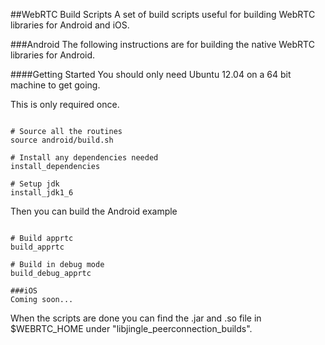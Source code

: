 ##WebRTC Build Scripts
A set of build scripts useful for building WebRTC libraries for Android and iOS.

###Android
The following instructions are for building the native WebRTC libraries for Android.


####Getting Started
You should only need Ubuntu 12.04 on a 64 bit machine to get going.

This is only required once.
```shell

# Source all the routines
source android/build.sh

# Install any dependencies needed
install_dependencies

# Setup jdk
install_jdk1_6

```

Then you can build the Android example
```shell

# Build apprtc
build_apprtc

# Build in debug mode
build_debug_apprtc

###iOS
Coming soon...

```

When the scripts are done you can find the .jar and .so file in $WEBRTC_HOME under "libjingle\_peerconnection\_builds".
